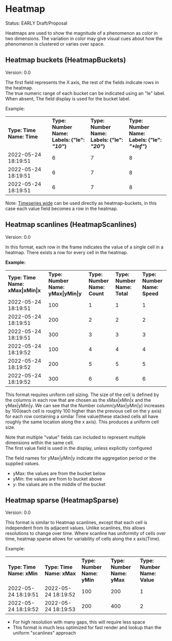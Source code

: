 # Heatmap

Status: EARLY Draft/Proposal

Heatmaps are used to show the magnitude of a phenomenon as color in two dimensions. The variation in color may give visual cues about how the phenomenon is clustered or varies over space.

## Heatmap buckets (HeatmapBuckets)

Version: 0.0

The first field represents the X axis, the rest of the fields indicate rows in the heatmap.  
The true numeric range of each bucket can be indicated using an "le" label. When absent,
The field display is used for the bucket label.

Example:

<table>
  <tr>
    <td>
      <strong>Type: Time</strong><br/>
      <strong>Name: Time</strong>
    </td>
    <td>
      <strong>Type: Number</strong><br/>
      <strong>Name: </strong><br/>
      <strong>Labels: &#123;"le":<em> "10"</em>&#125;</strong>
    </td>
    <td>
      <strong>Type: Number</strong><br/>
      <strong>Name: </strong><br/>
      <strong>Labels: &#123;"le":<em> "20"</em>&#125;</strong>
    </td>
    <td>
      <strong>Type: Number</strong><br/>
      <strong>Name: </strong><br/>
      <strong>Labels: &#123;"le":<em> "+Inf"</em>&#125;</strong>
    </td>
  </tr>
  <tr>
    <td>2022-05-24 18:19:51</td>
    <td>6</td>
    <td>7</td>
    <td>8</td>
  </tr>
  <tr>
    <td>2022-05-24 18:19:51</td>
    <td>6</td>
    <td>7</td>
    <td>8</td>
  </tr>
  <tr>
    <td>2022-05-24 18:19:51</td>
    <td>6</td>
    <td>7</td>
    <td>8</td>
  </tr>
</table>

Note: [Timeseries wide](./timeseries.md#time-series-wide-format-timeserieswide) can be used directly
as heatmap-buckets, in this case each value field becomes a row in the heatmap.

## Heatmap scanlines (HeatmapScanlines)

Version: 0.0

In this format, each row in the frame indicates the value of a single cell in a heatmap.
There exists a row for every cell in the heatmap.

**Example:**

<table>
  <tr>
    <td>
      <strong>Type: Time</strong><br/>
      <strong>Name: xMax|xMin|x</strong>
    </td>
    <td>
      <strong>Type: Number</strong><br/>
      <strong>Name: yMax|yMin|y</strong>
    </td>
    <td>
      <strong>Type: Number</strong><br/>
      <strong>Name: Count</strong>
    </td>
    <td>
      <strong>Type: Number</strong><br/>
      <strong>Name: Total</strong>
    </td>
    <td>
      <strong>Type: Number</strong><br/>
      <strong>Name: Speed</strong>
    </td>
  </tr>
  <tr>
    <td>2022-05-24 18:19:51</td>
    <td>100</td>
    <td>1</td>
    <td>1</td>
    <td>1</td>
  </tr>
  <tr>
    <td>2022-05-24 18:19:51</td>
    <td>200</td>
    <td>2</td>
    <td>2</td>
    <td>2</td>
  </tr>
  <tr>
    <td>2022-05-24 18:19:51</td>
    <td>300</td>
    <td>3</td>
    <td>3</td>
    <td>3</td>
  </tr>
  <tr>
    <td>2022-05-24 18:19:52</td>
    <td>100</td>
    <td>4</td>
    <td>4</td>
    <td>4</td>
  </tr>
  <tr>
    <td>2022-05-24 18:19:52</td>
    <td>200</td>
    <td>5</td>
    <td>5</td>
    <td>5</td>
  </tr>
  <tr>
    <td>2022-05-24 18:19:52</td>
    <td>300</td>
    <td>6</td>
    <td>6</td>
    <td>6</td>
  </tr>
</table>

This format requires uniform cell sizing. The size of the cell is defined by the columns in each row that are chosen as the xMax|xMin|x and the yMax|yMin|y. We can see that the Number column(yMax|yMin|y) increases by 100(each cell is roughly 100 higher than the previous cell on the y axis) for each row containing a similar Time value(these stacked cells all have roughly the same location along the x axis). This produces a uniform cell size.

Note that multiple "value" fields can included to represent multiple dimensions within the same cell.  
The first value field is used in the display, unless explicitly configured

The field names for yMax|yMin|y indicate the aggregation period or the supplied values.

- yMax: the values are from the bucket below
- yMin: the values are from to bucket above
- y: the values are in the middle of the bucket

## Heatmap sparse (HeatmapSparse)

Version: 0.0

This format is similar to Heatmap scanlines, except that each cell is independent from its adjacent values.
Unlike scanlines, this allows resolutions to change over time. Where scanline has uniformity of cells over time, heatmap sparse allows for variability of cells along the x axis(Time).

Example:

<table>
  <tr>
    <td>
      <strong>Type: Time</strong><br/>
      <strong>Name: xMin</strong>
    </td>
    <td>
      <strong>Type: Time</strong><br/>
      <strong>Name: xMax</strong>
    </td>
    <td>
      <strong>Type: Number</strong><br/>
      <strong>Name: yMin</strong>
    </td>
    <td>
      <strong>Type: Number</strong><br/>
      <strong>Name: yMax</strong>
    </td>
    <td>
      <strong>Type: Number</strong><br/>
      <strong>Name: Value</strong>
    </td>
  </tr>
  <tr>
    <td>2022-05-24 18:19:51</td>
    <td>2022-05-24 18:19:52</td>
    <td>100</td>
    <td>200</td>
    <td>1</td>
  </tr>
  <tr>
    <td>2022-05-24 18:19:52</td>
    <td>2022-05-24 18:19:53</td>
    <td>200</td>
    <td>400</td>
    <td>2</td>
  </tr>
</table>

- For high resolution with many gaps, this will require less space
- This format is much less optimized for fast render and lookup than the uniform "scanlines" approach
